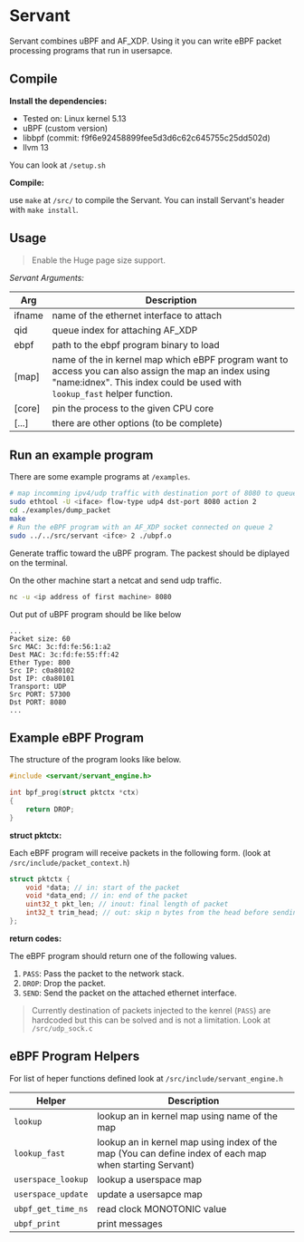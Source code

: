 # Servant

Servant combines uBPF and AF\_XDP. Using it you can write eBPF packet
processing programs that run in usersapce.


## Compile

**Install the dependencies:**

* Tested on: Linux kernel 5.13
* uBPF (custom version)
* libbpf (commit: f9f6e92458899fee5d3d6c62c645755c25dd502d)
* llvm 13

You can look at `/setup.sh`


**Compile:**

use `make` at `/src/` to compile the Servant.
You can install Servant's header with `make install`.


## Usage

> Enable the Huge page size support.

*Servant Arguments:*

| Arg | Description |
|-----|-------------|
| ifname | name of the ethernet interface to attach |
| qid | queue index for attaching AF\_XDP |
| ebpf | path to the ebpf program binary to load |
| [map] | name of the in kernel map which eBPF program want to access you can also assign the map an index using "name:idnex". This index could be used with `lookup_fast` helper function.|
| [core] | pin the process to the given CPU core |
| [...] | there are other options (to be complete) |

## Run an example program

There are some example programs at `/examples`.

```bash
# map incomming ipv4/udp traffic with destination port of 8080 to queue 2
sudo ethtool -U <iface> flow-type udp4 dst-port 8080 action 2
cd ./examples/dump_packet
make
# Run the eBPF program with an AF_XDP socket connected on queue 2
sudo ../../src/servant <ifce> 2 ./ubpf.o
```

Generate traffic toward the uBPF program. The packest should be diplayed on the
terminal.

On the other machine start a netcat and send udp traffic.

```bash
nc -u <ip address of first machine> 8080
```

Out put of uBPF program should be like below

```
...
Packet size: 60
Src MAC: 3c:fd:fe:56:1:a2
Dest MAC: 3c:fd:fe:55:ff:42
Ether Type: 800
Src IP: c0a80102
Dst IP: c0a80101
Transport: UDP
Src PORT: 57300
Dst PORT: 8080
...
```

## Example eBPF Program


The structure of the program looks like below.

```c
#include <servant/servant_engine.h>

int bpf_prog(struct pktctx *ctx)
{
	return DROP;
}
```

**struct pktctx:**

Each eBPF program will receive packets in the following form.
(look at `/src/include/packet_context.h`)

```c
struct pktctx {
	void *data; // in: start of the packet
	void *data_end; // in: end of the packet
	uint32_t pkt_len; // inout: final length of packet
	int32_t trim_head; // out: skip n bytes from the head before sending
};
```

**return codes:**

The eBPF program should return one of the following values.

1. `PASS`: Pass the packet to the network stack.
1. `DROP`: Drop the packet.
1. `SEND`: Send the packet on the attached ethernet interface.

> Currently destination of packets injected to the kenrel (`PASS`) are hardcoded but this can be solved and is not a limitation.
> Look at `/src/udp_sock.c`


## eBPF Program Helpers

For list of heper functions defined look at `/src/include/servant_engine.h`

| Helper | Description |
|--------|-------------|
| `lookup` | lookup an in kernel map using name of the map |
| `lookup_fast` | lookup an in kernel map using index of the map (You can define index of each map when starting Servant) |
| `userspace_lookup` | lookup a userspace map |
| `userspace_update` | update a usersapce map |
| `ubpf_get_time_ns` | read clock MONOTONIC value |
| `ubpf_print` | print messages |

